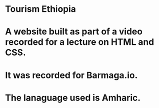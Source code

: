 # Tourism Ethiopia

# A website built as part of a video recorded for a lecture on HTML and CSS. 

# It was recorded for Barmaga.io. 

# The lanaguage used is Amharic.
